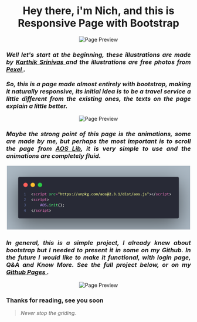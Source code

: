<h1 align="center"> Hey there, i'm Nich, and this is Responsive Page with Bootstrap</h1>
 
<p align="center">
  <img src="https://github.com/DevLass/bootstrap-template-1/blob/main/readmeimg/img-gif.gif" alt="Page Preview">
</p>
  
<h3 align="justify"> <i> Well let's start at the beginning, these illustrations are made by <a href="https://blush.design/collections/EcYTq93px20ptlPRSq1C/tech-life">  Karthik Srinivas </a> and the illustrations are free photos from <a href="https://www.pexels.com/pt-br/"> Pexel </a>. <br><br> So, this is a page made almost entirely with bootstrap, making it naturally responsive, its initial idea is to be a travel service a little different from the existing ones, the texts on the page explain a little better. </i> </h3>

<p align="center">
  <img src="https://github.com/DevLass/bootstrap-template-1/blob/main/readmeimg/animation-gif.gif" alt="Page Preview">
</p>

<h3 align="justify"> <i>Maybe the strong point of this page is the animations, some are made by me, but perhaps the most important is to scroll the page from <a href="https://michalsnik.github.io/aos/">AOS Lib</a>, it is very simple to use and the animations are completely fluid. </i> </h3>

<p align="center">
  <img src="https://github.com/DevLass/bootstrap-template-1/blob/main/readmeimg/code-1.png" alt="Code Preview" width="500">
</p>

<h3 align="justify"> <i>In general, this is a simple project, I already knew about bootstrap but I needed to present it in some on my Github. In the future I would like to make it functional, with login page, Q&A and Know More. See the full project below, or on my <a href="https://DevLass.github.io/bootstrap-template-1/"> Github Pages </a>. </i> </h3>
 
 <p align="center">
  <img src="https://github.com/DevLass/bootstrap-template-1/blob/main/readmeimg/fullpagepreview.png" alt="Page Preview" width="900">
</p>
 
<h3 align="justify">
Thanks for reading, see you soon
</h3>

> *Never stop the griding.*
